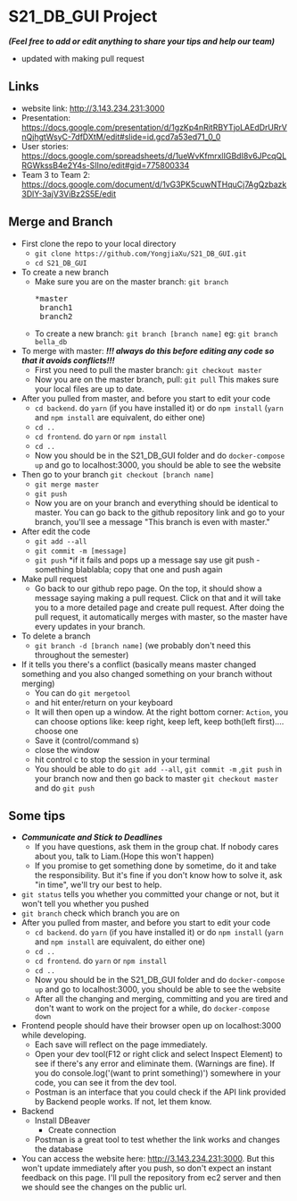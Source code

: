 # S21_DB_GUI Project
***(Feel free to add or edit anything to share your tips and help our team)***
- updated with making pull request
## Links
- website link: http://3.143.234.231:3000
- Presentation: https://docs.google.com/presentation/d/1gzKp4nRitRBYTjoLAEdDrURrVnQjhgtWsyC-7dfDXtM/edit#slide=id.gcd7a53ed71_0_0
- User stories: https://docs.google.com/spreadsheets/d/1ueWvKfmrxlIGBdI8v6JPcqQLRGWkssB4e2Y4s-SIIno/edit#gid=775800334
- Team 3 to Team 2: https://docs.google.com/document/d/1vG3PK5cuwNTHquCj7AgQzbazk3DlY-3ajV3ViBz2S5E/edit 
## Merge and Branch
- First clone the repo to your local directory
  - `git clone https://github.com/YongjiaXu/S21_DB_GUI.git`
  - `cd S21_DB_GUI`
- To create a new branch
  - Make sure you are on the master branch: `git branch`<pre>*master <br> branch1 <br> branch2 </pre>
  - To create a new branch: `git branch [branch name]` eg: `git branch bella_db`
- To merge with master: ***!!! always do this before editing any code so that it avoids conflicts!!!***
  - First you need to pull the master branch: `git checkout master` 
  - Now you are on the master branch, pull: `git pull` This makes sure your local files are up to date.
- After you pulled from master, and before you start to edit your code
  - `cd backend`. do `yarn` (if you have installed it) or do `npm install` (`yarn` and `npm install` are equivalent, do either one)
  - `cd ..`
  - `cd frontend`. do `yarn` or `npm install`
  - `cd ..`
  - Now you should be in the S21_DB_GUI folder and do `docker-compose up` and go to localhost:3000, you should be able to see the website
- Then go to your branch `git checkout [branch name]`
  - `git merge master` 
  - `git push`
  - Now you are on your branch and everything should be identical to master. You can go back to the github repository link and go to your branch, you'll see a message "This branch is even with master."
- After edit the code
  - `git add --all`
  - `git commit -m [message]`
  - `git push` *if it fails and pops up a message say use git push -something blablabla; copy that one and push again
- Make pull request
  - Go back to our github repo page. On the top, it should show a message saying making a pull request. Click on that and it will take you to a more detailed page and create pull request. After doing the pull request, it automatically merges with master, so the master have every updates in your branch.
- To delete a branch
  - `git branch -d [branch name]` (we probably don't need this throughout the semester)
- If it tells you there's a conflict (basically means master changed something and you also changed something on your branch without merging)
  - You can do `git mergetool`
  - and hit enter/return on your keyboard
  - It will then open up a window. At the right bottom corner: `Action`, you can choose options like: keep right, keep left, keep both(left first).... choose one
  - Save it (control/command s)
  - close the window
  - hit control c to stop the session in your terminal
  - You should be able to do `git add --all`, `git commit -m` ,`git push` in your branch now and then go back to master `git checkout master` and do `git push`
## Some tips
  - ***Communicate and Stick to Deadlines***
    - If you have questions, ask them in the group chat. If nobody cares about you, talk to Liam.(Hope this won't happen)
    - If you promise to get something done by sometime, do it and take the responsibility. But it's fine if you don't know how to solve it, ask "in time", we'll try our best to help.
  - `git status` tells you whether you committed your change or not, but it won't tell you whether you pushed
  - `git branch` check which branch you are on
  - After you pulled from master, and before you start to edit your code
    - `cd backend`. do `yarn` (if you have installed it) or do `npm install` (`yarn` and `npm install` are equivalent, do either one)
    - `cd ..`
    - `cd frontend`. do `yarn` or `npm install`
    - `cd ..`
    - Now you should be in the S21_DB_GUI folder and do `docker-compose up` and go to localhost:3000, you should be able to see the website
    - After all the changing and merging, committing and you are tired and don't want to work on the project for a while, do `docker-compose down`
  - Frontend people should have their browser open up on localhost:3000 while developing. 
    - Each save will reflect on the page immediately. 
    - Open your dev tool(F12 or right click and select Inspect Element) to see if there's any error and eliminate them. (Warnings are fine). If you do console.log('(want to print something)') somewhere in your code, you can see it from the dev tool.
    - Postman is an interface that you could check if the API link provided by Backend people works. If not, let them know.
  - Backend
    - Install DBeaver
      - Create connection
    - Postman is a great tool to test whether the link works and changes the database
  - You can access the website here: http://3.143.234.231:3000. But this won't update immediately after you push, so don't expect an instant feedback on this page. I'll pull the repository from ec2 server and then we should see the changes on the public url.
